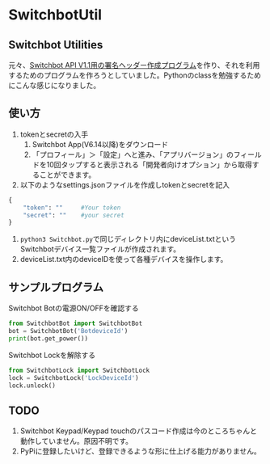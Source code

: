 # SwitchbotUtil

## Switchbot Utilities

元々、[Switchbot API V1.1用の署名ヘッダー作成プログラム](https://qiita.com/hide19710605/items/25316411cc277df2835b)を作り、それを利用するためのプログラムを作ろうとしていました。Pythonのclassを勉強するためにこんな感じになりました。

## 使い方

1. tokenとsecretの入手
    1. Switchbot App(V6.14以降)をダウンロード
    1. 「プロフィール」＞「設定」へと進み、「アプリバージョン」のフィールドを10回タップすると表示される「開発者向けオプション」から取得することができます。
1. 以下のようなsettings.jsonファイルを作成しtokenとsecretを記入

```python
{
    "token": ""     #Your token
    "secret": ""    #your secret
}
```

1. `python3 Switchbot.py`で同じディレクトリ内にdeviceList.txtというSwitchbotデバイス一覧ファイルが作成されます。
1. deviceList.txt内のdeviceIDを使って各種デバイスを操作します。

## サンプルプログラム

Switchbot Botの電源ON/OFFを確認する

```python
from SwitchbotBot import SwitchbotBot
bot = SwitchbotBot('BotdeviceId')
print(bot.get_power())
```

Switchbot Lockを解除する

```python
from SwitchbotLock import SwitchbotLock
lock = SwitchbotLock('LockDeviceId')
lock.unlock()
```

## TODO

1. Switchbot Keypad/Keypad touchのパスコード作成は今のところちゃんと動作していません。原因不明です。
1. PyPiに登録したいけど、登録できるような形に仕上げる能力がありません。
